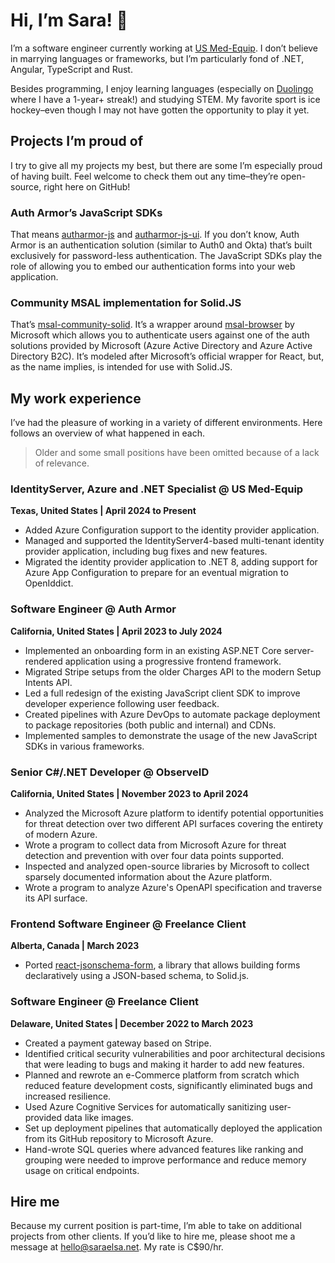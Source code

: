 # Hi, I’m Sara! 👋 
I’m a software engineer currently working at [US Med-Equip](https://usme.com/).  I don’t believe in marrying languages or frameworks, but I’m particularly fond of .NET, Angular, TypeScript and Rust.

Besides programming, I enjoy learning languages (especially on [Duolingo](https://www.duolingo.com/profile/saraelsaz) where I have a 1-year+ streak!) and studying STEM. My favorite sport is ice hockey–even though I may not have gotten the opportunity to play it yet.

## Projects I’m proud of
I try to give all my projects my best, but there are some I’m especially proud of having built. Feel welcome to check them out any time–they’re open-source, right here on GitHub!

### Auth Armor’s JavaScript SDKs
That means [autharmor-js](https://github.com/AuthArmor/autharmor-js) and [autharmor-js-ui](https://github.com/AuthArmor/autharmor-js-ui). If you don’t know, Auth Armor is an authentication solution (similar to Auth0 and Okta) that’s built exclusively for password-less authentication. The JavaScript SDKs play the role of allowing you to embed our authentication forms into your web application.

### Community MSAL implementation for Solid.JS
That’s [msal-community-solid](https://github.com/saraelsa/msal-community-solid). It’s a wrapper around [msal-browser](https://github.com/AzureAD/microsoft-authentication-library-for-js/tree/master/lib/msal-browser) by Microsoft which allows you to authenticate users against one of the auth solutions provided by Microsoft (Azure Active Directory and Azure Active Directory B2C). It’s modeled after Microsoft’s official wrapper for React, but, as the name implies, is intended for use with Solid.JS.

## My work experience
I’ve had the pleasure of working in a variety of different environments. Here follows an overview of what happened in each.

> Older and some small positions have been omitted because of a lack of relevance.  

### IdentityServer, Azure and .NET Specialist @ US Med-Equip
**Texas, United States | April 2024 to Present**
* Added Azure Configuration support to the identity provider application.
* Managed and supported the IdentityServer4-based multi-tenant identity provider application, including bug fixes and new features.
* Migrated the identity provider application to .NET 8, adding support for Azure App Configuration to prepare for an eventual migration to OpenIddict.

### Software Engineer @ Auth Armor
**California, United States | April 2023 to July 2024**
* Implemented an onboarding form in an existing ASP.NET Core server-rendered application using a progressive frontend framework.
* Migrated Stripe setups from the older Charges API to the modern Setup Intents API.
* Led a full redesign of the existing JavaScript client SDK to improve developer experience following user feedback.
* Created pipelines with Azure DevOps to automate package deployment to package repositories (both public and internal) and CDNs.
* Implemented samples to demonstrate the usage of the new JavaScript SDKs in various frameworks.

### Senior C#/.NET Developer @ ObserveID
**California, United States | November 2023 to April 2024**
* Analyzed the Microsoft Azure platform to identify potential opportunities for threat detection over two different API surfaces covering the entirety of modern Azure.
* Wrote a program to collect data from Microsoft Azure for threat detection and prevention with over four data points supported.
* Inspected and analyzed open-source libraries by Microsoft to collect sparsely documented information about the Azure platform.
* Wrote a program to analyze Azure's OpenAPI specification and traverse its API surface.

### Frontend Software Engineer @ Freelance Client
**Alberta, Canada | March 2023**
* Ported [react-jsonschema-form](https://github.com/rjsf-team/react-jsonschema-form), a library that allows building forms declaratively using a JSON-based schema, to Solid.js.

### Software Engineer @ Freelance Client
**Delaware, United States | December 2022 to March 2023**
* Created a payment gateway based on Stripe.
* Identified critical security vulnerabilities and poor architectural decisions that were leading to bugs and making it harder to add new features.
* Planned and rewrote an e-Commerce platform from scratch which reduced feature development costs, significantly eliminated bugs and increased resilience.
* Used Azure Cognitive Services for automatically sanitizing user-provided data like images.
* Set up deployment pipelines that automatically deployed the application from its GitHub repository to Microsoft Azure.
* Hand-wrote SQL queries where advanced features like ranking and grouping were needed to improve performance and reduce memory usage on critical endpoints.

## Hire me
Because my current position is part-time, I’m able to take on additional projects from other clients. If you’d like to hire me, please shoot me a message at [hello@saraelsa.net](mailto:hello@saraelsa.net). My rate is C$90/hr.